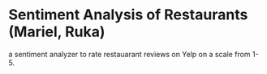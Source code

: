 # Sentiment Analysis of Restaurants (Mariel, Ruka)
a sentiment analyzer to rate restauarant reviews on Yelp on a scale from 1-5.
